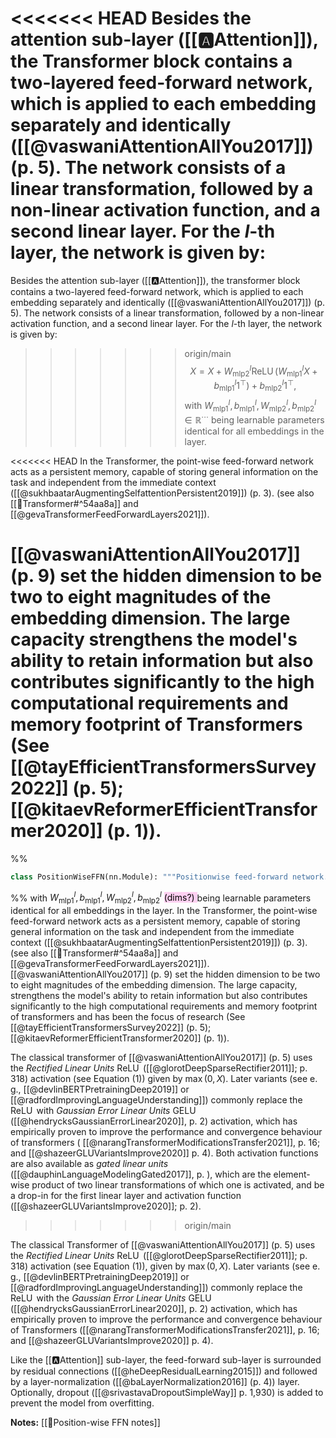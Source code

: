 
<<<<<<< HEAD
Besides the attention sub-layer ([[🅰️Attention]]), the Transformer block contains a two-layered feed-forward network, which is applied to each embedding separately and identically ([[@vaswaniAttentionAllYou2017]]) (p. 5). The network consists of a linear transformation, followed by a non-linear activation function, and a second linear layer. For the $l$-th layer, the network is given by:
=======
Besides the attention sub-layer ([[🅰️Attention]]), the transformer block contains a two-layered feed-forward network, which is applied to each embedding separately and identically ([[@vaswaniAttentionAllYou2017]]) (p. 5). The network consists of a linear transformation, followed by a non-linear activation function, and a second linear layer. For the $l$-th layer, the network is given by:
>>>>>>> origin/main
$$
\tag{1}
X = X+W_{\mathrm{mlp} 2}^l \operatorname{ReLU}\left(W_{\mathrm{mlp} 1}^l X+b_{\mathrm{mlp} 1}^l 1^{\top}\right)+b_{\mathrm{mlp} 2}^l 1^{\top},
$$
with $W_{\text{mlp1}}^{l}, b_{\text{mlp1}}^{l}, W_{\text{mlp2}}^{l}, b_{\text{mlp2}}^{l} \in \mathbb{R}^{\cdots}$ being learnable parameters identical for all embeddings in the layer. 

<<<<<<< HEAD
In the Transformer, the point-wise feed-forward network acts as a persistent memory, capable of storing general information on the task and independent from the immediate context ([[@sukhbaatarAugmentingSelfattentionPersistent2019]]) (p. 3). (see also [[🤖Transformer#^54aa8a]] and [[@gevaTransformerFeedForwardLayers2021]]). 

[[@vaswaniAttentionAllYou2017]] (p. 9) set the hidden dimension to be two to eight magnitudes of the embedding dimension. The large capacity strengthens the model's ability to retain information but also contributes significantly to the high computational requirements and memory footprint of Transformers (See [[@tayEfficientTransformersSurvey2022]] (p. 5); [[@kitaevReformerEfficientTransformer2020]] (p. 1)).  
=======
%%
```python
class PositionWiseFFN(nn.Module): """Positionwise feed-forward network.""" def __init__(self, ffn_num_input, ffn_num_hiddens, ffn_num_outputs, **kwargs): super(PositionWiseFFN, self).__init__(**kwargs) self.dense1 = nn.Linear(ffn_num_input, ffn_num_hiddens) self.relu = nn.ReLU() self.dense2 = nn.Linear(ffn_num_hiddens, ffn_num_outputs) def forward(self, X): return self.dense2(self.relu(self.dense1(X)))
```
%%
with $W_{\text{mlp1}}^{l}, b_{\text{mlp1}}^{l}, W_{\text{mlp2}}^{l}, b_{\text{mlp2}}^{l}$ <mark style="background: #FFB8EBA6;"> (dims?) </mark>being learnable parameters identical for all embeddings in the layer. In the Transformer, the point-wise feed-forward network acts as a persistent memory, capable of storing general information on the task and independent from the immediate context ([[@sukhbaatarAugmentingSelfattentionPersistent2019]]) (p. 3). (see also [[🤖Transformer#^54aa8a]] and [[@gevaTransformerFeedForwardLayers2021]]). [[@vaswaniAttentionAllYou2017]] (p. 9) set the hidden dimension to be two to eight magnitudes of the embedding dimension. The large capacity, strengthens the model's ability to retain information but also contributes significantly to the high computational requirements and memory footprint of transformers and has been the focus of research (See [[@tayEfficientTransformersSurvey2022]] (p. 5); [[@kitaevReformerEfficientTransformer2020]] (p. 1)).  

The classical transformer of [[@vaswaniAttentionAllYou2017]] (p. 5) uses the *Rectified Linear Units* $\operatorname{ReLU}$ ([[@glorotDeepSparseRectifier2011]]; p. 318) activation (see Equation (1)) given by $\max(0, X)$. Later variants (see e. g., [[@devlinBERTPretrainingDeep2019]] or [[@radfordImprovingLanguageUnderstanding]]) commonly replace the $\operatorname{ReLU}$ with *Gaussian Error Linear Units* $\operatorname{GELU}$ ([[@hendrycksGaussianErrorLinear2020]], p. 2) activation, which has empirically proven to improve the performance and convergence behaviour of transformers ( [[@narangTransformerModificationsTransfer2021]], p. 16; and [[@shazeerGLUVariantsImprove2020]] p. 4). Both activation functions are also available as *gated linear units* ([[@dauphinLanguageModelingGated2017]], p. ), which are the element-wise product of two linear transformations of which one is activated, and be a drop-in for the first linear layer and activation function ([[@shazeerGLUVariantsImprove2020]]; p. 2).
>>>>>>> origin/main

The classical Transformer of [[@vaswaniAttentionAllYou2017]] (p. 5) uses the *Rectified Linear Units* $\operatorname{ReLU}$ ([[@glorotDeepSparseRectifier2011]]; p. 318) activation (see Equation $(1)$), given by $\max(0, X)$. Later variants (see e. g., [[@devlinBERTPretrainingDeep2019]] or [[@radfordImprovingLanguageUnderstanding]]) commonly replace the $\operatorname{ReLU}$ with the *Gaussian Error Linear Units* $\operatorname{GELU}$ ([[@hendrycksGaussianErrorLinear2020]], p. 2) activation, which has empirically proven to improve the performance and convergence behaviour of Transformers ([[@narangTransformerModificationsTransfer2021]], p. 16; and [[@shazeerGLUVariantsImprove2020]] p. 4).

Like the [[🅰️Attention]] sub-layer, the feed-forward sub-layer is surrounded by residual connections ([[@heDeepResidualLearning2015]]) and followed by a layer-normalization ([[@baLayerNormalization2016]] (p. 4)) layer. Optionally, dropout ([[@srivastavaDropoutSimpleWay]] p. 1,930) is added to prevent the model from overfitting. 

**Notes:**
[[🎱Position-wise FFN notes]]